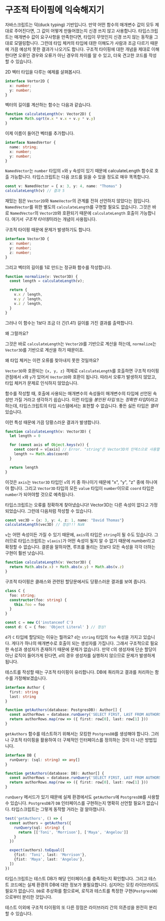 # 구조적 타이핑에 익숙해지기

자바스크립트는 덕(duck typing) 기반입니다. 만약 어떤 함수의 매개변수 값이 모두 제대로 주어진다면, 그 값이 어떻게 만들어졌는지 신경 쓰지 않고 사용합니다. 타입스크립트는 매개변수 값이 요구사항을 만족한다면, 타입이 무엇인지 신경 쓰지 않는 동작을 그대로 모델링합니다. 그런데 타입 체커의 타입에 대한 이해도가 사람과 조금 다르기 때문에 가끔 예상치 못한 결과가 나오기도 합니다. 구조적 타이핑에 대한 개념을 제대로 이해한다면 오류인 경우와 오류가 아닌 경우의 차이를 알 수 있고, 더욱 견고한 코드를 작성할 수 있습니다.

2D 벡터 타입을 다루는 예제를 살펴봅시다.

```ts
interface Vertor2D {
  x: number;
  y: number;
}
```

벡터의 길이를 계산하는 함수는 다음과 같습니다.

```ts
function calculateLength(v: Vector2D) {
  return Math.sqrt(v.x * v.x + v.y * v.y)
}
```

이제 이름이 들어간 벡터를 추가합니다.

```ts
interface NamedVertor {
  name: string;
  x: number;
  y: number;
}
```

`NamedVector`는 `number` 타입의 `x`와 `y` 속성이 있기 때문에 calculateLength 함수로 호출 가능합니다. 타입스크립트는 다음 코드를 읽을 수 있을 정도로 매우 똑똑합니다.

```ts
const v: NamedVector = { x: 3, y: 4, name: "Thomas" }
calculateLength(v) // 결과 5
```

재밌는 점은 `Vector2D`와 `NameVector`의 관계를 전혀 선언하지 않았다는 점입니다. `NamedVector`를 위한 별도의 `calculateLength`를 구현할 필요도 없습니다. 그것은 바로 `NamedVector`의 `Vector2D`와 호환되기 때문에 `calculateLength` 호출이 가능합니다. 여기서 *구조적 타이핑*이라는 개념이 사용됩니다.

구조적 타이핑 때문에 문제가 발생하기도 합니다. 

```ts
interface Vector3D {
  x: number;
  y: number;
  z: number;
}
```

그리고 벡터의 길이를 1로 만드는 정규화 함수를 작성합니다.

```ts
function normalize(v: Vector3D) {
  const length = calculateLength(v);

  return {
    v.x / length,
    v.y / length,
    v.z / length,
  }
}
```

그러나 이 함수는 1보다 조금 더 긴(1.41) 길이를 가진 결과를 출력합니다.

왜 그럴까요?

그것은 바로 `calculateLength`는 `Vector2D`를 기반으로 계산을 하는데, `normalize`는 `Vector3D`를 기반으로 계산을 하기 때문이죠. 

왜 타입 체커는 이런 오류를 찾아내지 못한 것일까요?

`Vector3D`와 호환되는 `{x, y, z}` 객체로 `calculateLength`를 호출하면 구조적 타이핑 관점에서 `x`와 `y`가 있어서 `Vector2D`와 호환이 됩니다. 따라서 오류가 발생하지 않았고, 타입 체커가 문제로 인식하지 않았습니다.

함수를 작성할 때, 호출에 사용되는 매개변수의 속성들이 매개변수의 타입에 선언된 속성만 가질 거라고 생각하기 쉽습니다. 이런 타입을 *봉인된 타입* 또는 *정확한 타입*이라고 하는데, 타입스크립트의 타입 시스템에서는 표현할 수 없습니다. 좋든 싫든 타입은 *열려* 있습니다.

이런 특성 때문에 가끔 당황스러운 결과가 발생합니다.

```ts
function calculateLength(v: Vector3D) {
  let length = 0

  for (const axis of Object.keys(v)) {
    const coord = v[axis] // Error. "string"은 Vector3D의 인덱스으로 사용할 수 없기 때문에 엘리먼트는 암시적으로 "any" 타입입니다.
    length += Math.abs(coord)
  }

  return length
}
```

이것은 `axis`는 `Vector3D` 타입인 `v`의 키 중 하나이기 때문에 "x", "y", "z" 중에 하나여야 합니다. 그리고 `Vector3D` 타입의 모든 `value` 타입이 `number`이므로 `coord` 타입은 `number`가 되어야할 것으로 예측됩니다.

타입스크립트는 오류를 정확하게 찾아냈습니다! Vector3D는 다른 속성이 없다고 가정되었습니다. 그런데 다음처럼 작성할 수 있습니다.

```ts
const vec3D = {x: 3, y: 4, z: 1, name: "David Thomas"}
calculateLength(vec3D) // 정상!!! NaN
```

`v`는 어떤 속성이든 가질 수 있기 때문에, `axis`의 타입은 `string`이 될 수도 있습니다. 그러므로 타입스크립트는 `v[axis]`가 어떤 속성이 될지 알 수 없기 때문에 number라고 확정할 수 없습니다. 결론을 말하자면, 루프를 돌리는 것보다 모든 속성을 각각 더하는 구현이 훨씬 낫습니다.

```ts
function calculateLength(v: Vector3D) {
  return Math.abs(v.x) + Math.abs(v.y) + Math.abs(v.z)
}
```

구조적 타이핑은 클래스와 관련된 할당문에서도 당황스러운 결과를 보여 줍니다.

```ts
class C {
  foo: string;
  constructor(foo: string) {
    this.foo = foo
  }
}

const c = new C('instanceof C')
const d: C = { foo: 'Object Literal' } // 정상!
```

`d`가 `C` 타입에 할당되는 이유는 뭘까요? `d`는 `string` 타입의 `foo` 속성을 가지고 있습니다. 게다가 하나의 매개변수로 호출이 되는 생성자를 가집니다. 그래서 구조적으로 필요한 속성과 생성자가 존재하기 때문에 문제가 없습니다. 만약 `C`의 생성자에 단순 할당이 아닌 로직이 들어가게 된다면, `d`의 경우 생성자를 실행하지 않으므로 문제가 발생하게 됩니다.

테스트를 작성할 때는 구조적 타이핑이 유리합니다. DB에 쿼리하고 결과를 처리하는 함수를 가정해보겠습니다.

```ts
interface Author {
  first: string
  last: string
}

function getAuthors(database: PostgresDB): Author[] {
  const authorRows = database.runQuery('SELECT FIRST, LAST FROM AUTHORS');
  return authorRows.map(row => ({ first: row[0], last: row[1] }))
}
```

`getAuthors` 함수를 테스트하기 위해서는 모킹한 `PostgresDB`를 생성해야 합니다. 그러나 구조적 타이핑을 활용하여 더 구체적인 인터페이스를 정의하는 것이 더 나은 방법입니다.

```ts
interface DB {
  runQuery: (sql: string) => any[]
}

function getAuthors(database: DB): Author[] {
  const authorRows = database.runQuery('SELECT FIRST, LAST FROM AUTHORS');
  return authorRows.map(row => ({ first: row[0], last: row[1] }))
}
```

`runQuery` 메서드가 있기 때문에 실제 환경에서도 `getAuthors`에 `PostgresDB`를 사용할 수 있습니다. `PostgresDB`가 `DB` 인터페이스를 구현하는지 명확히 선언할 필요가 없습니다. 타입스크립트는 그렇게 동작할 거라는 걸 알아챕니다.

```ts
test('getAuthors', () => {
  const authors = getAuthors({
    runQuery(sql: string) {
      return [['Toni', 'Morrison'], ['Maya', 'Angelou']]
    }
  })

  expect(authors).toEqual([
    {fist: 'Toni', last: 'Morrison'},
    {fist: 'Maya', last: 'Angelou'},
  ])
})
```

타입스크립트는 테스트 DB가 해당 인터페이스를 충족하는지 확인합니다. 그리고 테스트 코드에는 실제 환경의 DB에 대한 정보가 불필요합니다. 심지어는 모킹 라이브러리도 필요가 없습니다. `DB`로 추상화를 함으로써, 로직과 테스트를 특정한 구현(`PostgresDB`)으로부터 분리한 것입니다.

테스트 이외에 구조적 타이핑의 또 다른 장점은 라이브러리 간의 의존성을 완전히 분리할 수 있습니다.